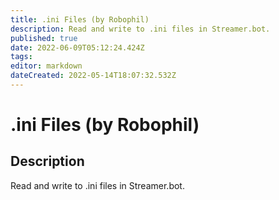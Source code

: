 ```yaml
---
title: .ini Files (by Robophil)
description: Read and write to .ini files in Streamer.bot.
published: true
date: 2022-06-09T05:12:24.424Z
tags: 
editor: markdown
dateCreated: 2022-05-14T18:07:32.532Z
---
```


# .ini Files (by Robophil)
## Description
Read and write to .ini files in Streamer.bot.
